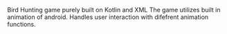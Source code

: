 Bird Hunting game purely built on Kotlin and XML
The game utilizes built in animation of android.
Handles user interaction with difefrent animation functions.
